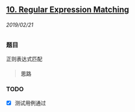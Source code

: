 ## [10. Regular Expression Matching](https://leetcode.com/problems/regular-expression-matching/)

###### 2019/02/21

### 题目
正则表达式匹配

> #### 思路


### TODO
- [x] 测试用例通过
<!-- - [ ] 双层for循环遍历一般都很慢,应该尽量避免写O(m*n)代码 -->